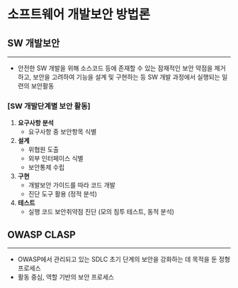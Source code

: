 # 소프트웨어 개발보안 방법론



## SW 개발보안

---

- 안전한 SW 개발을 위해 소스코드 등에 존재할 수 있는 잠재적인 보안 약점을 제거하고, 보안을 고려하여 기능을 설계 및 구현하는 등 SW 개발 과정에서 실행되는 일련의 보안활동

### [SW 개발단계별 보안 활동]

1. **요구사항 분석**
    - 요구사항 중 보안항목 식별
2. **설계**
    - 위협원 도출
    - 외부 인터페이스 식별
    - 보안통제 수립
3. **구현**
    - 개발보안 가이드를 따라 코드 개발
    - 진단 도구 활용 (정적 분석)
4. **테스트**
    - 실행 코드 보안취약점 진단 (모의 침투 테스트, 동적 분석)

## OWASP CLASP

---

- OWASP에서 관리되고 있는 SDLC 초기 단계의 보안을 강화하는 데 목적을 둔 정형 프로세스
- 활동 중심, 역할 기반의 보안 프로세스